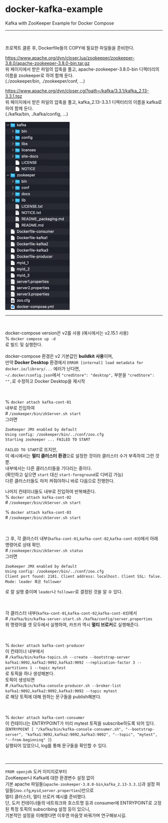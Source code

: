 # docker-kafka-example
Kafka with ZooKeeper Example for Docker Compose
- - -
<br>

프로젝트 클론 후, Dockerfile들의 COPY에 필요한 파일들을 준비한다.  

<https://www.apache.org/dyn/closer.lua/zookeeper/zookeeper-3.8.0/apache-zookeeper-3.8.0-bin.tar.gz>  
위 페이지에서 받은 파일의 압축을 풀고, apache-zookeeper-3.8.0-bin 디렉터리의 이름을 zookeeper로 하여 함께 둔다.  
(./zookeeper/bin, ./zookeeper/conf, ...)

<https://www.apache.org/dyn/closer.cgi?path=/kafka/3.3.1/kafka_2.13-3.3.1.tgz>  
위 페이지에서 받은 파일의 압축을 풀고, kafka_2.13-3.3.1 디렉터리의 이름을 kafka로 하여 함께 둔다.  
(./kafka/bin, ./kafka/config, ...)  
<br>
![준비사항](./prepare.png)
- - -
<br>

docker-compose version은 v2를 사용 (예시에서는 v2.15.1 사용)  
% `docker compose up -d`  
로 빌드 및 실행한다.  
<br>
docker-compose 환경은 v2 기본값인 **buildkit 사용**이며,  
만약 **Docker Desktop** 환경에서 `ERROR [internal] load metadata for docker.io/library/...` 에러가 난다면,  
`~/.docker/config.json`에서 `"credStore": "desktop",` 부분을 `"credStore": "",`로 수정하고 Docker Desktop을 재시작  
<br><br>

% `docker attach kafka-cont-01`  
내부로 진입하여  
&#35; `/zookeeper/bin/zkServer.sh start`  
그러면  
```
ZooKeeper JMX enabled by default
Using config: /zookeeper/bin/../conf/zoo.cfg  
Starting zookeeper ... FAILED TO START
```
`FAILED TO START`로 뜨지만,  
이 예시에서는 **멀티 클러스터 환경**으로 설정한 것이라 클러스터 수가 부족하여 그런 것 뿐.  
내부에서는 다른 클러스터들을 기다리는 중이다.  
(확인하고 싶으면 `start` 대신 `start-foreground`로 디버깅 가능)  
다른 클러스터들도 마저 켜줘야하니 바로 다음으로 진행한다.

나머지 컨테이너들도 내부로 진입하여 반복해준다.  
% `docker attach kafka-cont-02`  
&#35; `/zookeeper/bin/zkServer.sh start`  

% `docker attach kafka-cont-03`  
&#35; `/zookeeper/bin/zkServer.sh start`  
<br><br>

그 후, 각 클러스터 내부(`kafka-cont-01`,`kafka-cont-02`,`kafka-cont-03`)에서 아래 명령어로 상태 확인.  
&#35; `/zookeeper/bin/zkServer.sh status`  
그러면  
```
ZooKeeper JMX enabled by default
Using config: /zookeeper/bin/../conf/zoo.cfg
Client port found: 2181. Client address: localhost. Client SSL: false.
Mode: leader 혹은 follower
```
로 잘 실행 중이며 `leader`나 `follower`로 결정된 것을 알 수 있다.  
<br><br>

각 클러스터 내부(`kafka-cont-01`,`kafka-cont-02`,`kafka-cont-03`)에서  
&#35; `/kafka/bin/kafka-server-start.sh /kafka/config/server.properties`  
위 명령어를 셋 모두에서 실행하여, 카프카 역시 **멀티 브로커**로 실행해준다.  
<br><br>

% `docker attach kafka-cont-producer`  
이 컨테이너 내부에서  
&#35; `/kafka/bin/kafka-topics.sh --create --bootstrap-server kafka1:9092,kafka2:9092,kafka3:9092 --replication-factor 3 --partitions 1 --topic mytest`  
로 토픽을 하나 생성해본다.  
토픽이 생성되면  
&#35; `/kafka/bin/kafka-console-producer.sh --broker-list kafka1:9092,kafka2:9092,kafka3:9092 --topic mytest`  
로 해당 토픽에 대해 원하는 문구들을 publish해본다.  
<br><br>

% `docker attach kafka-cont-consumer`  
이 컨테이너는 ENTRYPOINT가 미리 mytest 토픽을 subscribe하도록 되어 있다.  
(`ENTRYPOINT [ "/kafka/bin/kafka-console-consumer.sh", "--bootstrap-server", "kafka1:9092,kafka2:9092,kafka3:9092", "--topic", "mytest", "--from-beginning" ]`)  
실행되어 있었으니, log를 통해 문구들을 확인할 수 있다.  
<br><br>
- - -
`FROM openjdk` 도커 이미지로부터  
ZooKeeper나 Kafka에 대한 환경변수 설정 없이  
기본 apache 파일들(`apache-zookeeper-3.8.0-bin`,`kafka_2.13-3.3.1`)과 설정 파일들(`zoo.cfg`,`myid`,`server.properties`)만으로  
멀티 클러스터, 멀티 브로커 예시를 준비했다.  
단, 도커 컨테이너들의 네트워크와 호스트명 등과 consumer에 ENTRYPOINT로 고정된 특정 토픽의 subscribing 설정 등이 있으니,  
기본적인 설정을 이해했다면 이후엔 마음껏 바꿔가며 연구해보시길.
